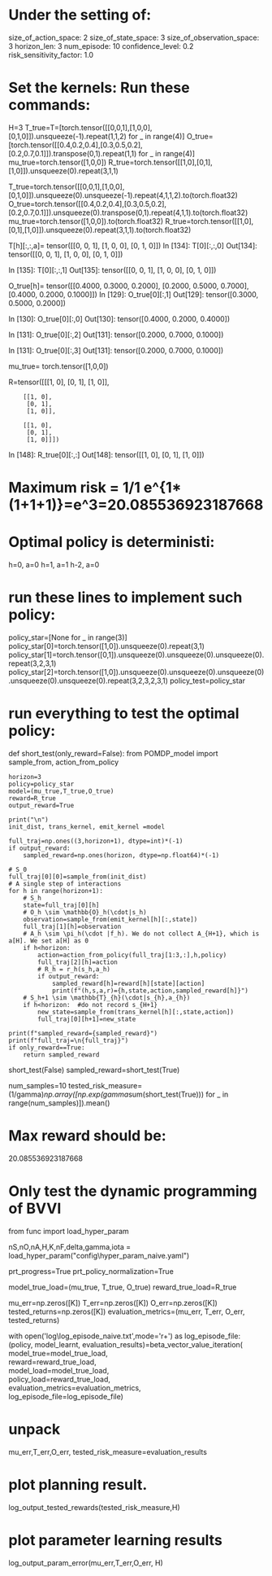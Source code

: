 # Under the setting of:
  size_of_action_space: 2
  size_of_state_space: 3
  size_of_observation_space: 3
  horizon_len: 3
  num_episode: 10
  confidence_level: 0.2
  risk_sensitivity_factor: 1.0

# Set the kernels: Run these commands:
H=3
T_true=T=[torch.tensor([[0,0,1],[1,0,0],[0,1,0]]).unsqueeze(-1).repeat(1,1,2) for _ in range(4)]
O_true=[torch.tensor([[0.4,0.2,0.4],[0.3,0.5,0.2],[0.2,0.7,0.1]]).transpose(0,1).repeat(1,1) for _ in range(4)]
mu_true=torch.tensor([1,0,0])
R_true=torch.tensor([[1,0],[0,1],[1,0]]).unsqueeze(0).repeat(3,1,1)


T_true=torch.tensor([[0,0,1],[1,0,0],[0,1,0]]).unsqueeze(0).unsqueeze(-1).repeat(4,1,1,2).to(torch.float32)
O_true=torch.tensor([[0.4,0.2,0.4],[0.3,0.5,0.2],[0.2,0.7,0.1]]).unsqueeze(0).transpose(0,1).repeat(4,1,1).to(torch.float32)
mu_true=torch.tensor([1,0,0]).to(torch.float32)
R_true=torch.tensor([[1,0],[0,1],[1,0]]).unsqueeze(0).repeat(3,1,1).to(torch.float32)


T[h][:,:,a]=
tensor([[0, 0, 1],
        [1, 0, 0],
        [0, 1, 0]])
In [134]: T[0][:,:,0]
Out[134]:
tensor([[0, 0, 1],
        [1, 0, 0],
        [0, 1, 0]])

In [135]: T[0][:,:,1]
Out[135]:
tensor([[0, 0, 1],
        [1, 0, 0],
        [0, 1, 0]])

O_true[h]=
tensor([[0.4000, 0.3000, 0.2000],
        [0.2000, 0.5000, 0.7000],
        [0.4000, 0.2000, 0.1000]])
In [129]: O_true[0][:,1]
Out[129]: tensor([0.3000, 0.5000, 0.2000])

In [130]: O_true[0][:,0]
Out[130]: tensor([0.4000, 0.2000, 0.4000])

In [131]: O_true[0][:,2]
Out[131]: tensor([0.2000, 0.7000, 0.1000])

In [131]: O_true[0][:,3]
Out[131]: tensor([0.2000, 0.7000, 0.1000])

mu_true=
torch.tensor([1,0,0])

R=tensor([[[1, 0],
         [0, 1],
         [1, 0]],

        [[1, 0],
         [0, 1],
         [1, 0]],

        [[1, 0],
         [0, 1],
         [1, 0]]])
In [148]: R_true[0][:,:]
Out[148]:
tensor([[1, 0],
        [0, 1],
        [1, 0]])

# Maximum risk = 1/1 e^{1*(1+1+1)}=e^3=20.085536923187668

# Optimal policy is deterministi:
h=0, a=0
h=1, a=1
h-2, a=0
# run these lines to implement such policy:

policy_star=[None for _ in range(3)]
policy_star[0]=torch.tensor([1,0]).unsqueeze(0).repeat(3,1)
policy_star[1]=torch.tensor([0,1]).unsqueeze(0).unsqueeze(0).unsqueeze(0).repeat(3,2,3,1)
policy_star[2]=torch.tensor([1,0]).unsqueeze(0).unsqueeze(0).unsqueeze(0).unsqueeze(0).unsqueeze(0).repeat(3,2,3,2,3,1)
policy_test=policy_star

# run everything to test the optimal policy:

def short_test(only_reward=False):
    from POMDP_model import sample_from, action_from_policy

    horizon=3
    policy=policy_star
    model=(mu_true,T_true,O_true)
    reward=R_true
    output_reward=True

    print("\n")
    init_dist, trans_kernel, emit_kernel =model 

    full_traj=np.ones((3,horizon+1), dtype=int)*(-1)   
    if output_reward:
        sampled_reward=np.ones(horizon, dtype=np.float64)*(-1)

    # S_0
    full_traj[0][0]=sample_from(init_dist)
    # A single step of interactions
    for h in range(horizon+1):
        # S_h
        state=full_traj[0][h]
        # O_h \sim \mathbb{O}_h(\cdot|s_h)
        observation=sample_from(emit_kernel[h][:,state])
        full_traj[1][h]=observation
        # A_h \sim \pi_h(\cdot |f_h). We do not collect A_{H+1}, which is a[H]. We set a[H] as 0
        if h<horizon:
            action=action_from_policy(full_traj[1:3,:],h,policy)
            full_traj[2][h]=action
            # R_h = r_h(s_h,a_h)
            if output_reward:
                sampled_reward[h]=reward[h][state][action]
                print(f"(h,s,a,r)={h,state,action,sampled_reward[h]}")
        # S_h+1 \sim \mathbb{T}_{h}(\cdot|s_{h},a_{h})
        if h<horizon:  #do not record s_{H+1}
            new_state=sample_from(trans_kernel[h][:,state,action])
            full_traj[0][h+1]=new_state

    print(f"sampled_reward={sampled_reward}")
    print(f"full_traj=\n{full_traj}")
    if only_reward==True:
        return sampled_reward


short_test(False)
sampled_reward=short_test(True)


num_samples=10
tested_risk_measure=(1/gamma)*np.array([np.exp(gamma*sum(short_test(True))) for _ in range(num_samples)]).mean()

# Max reward should be:
20.085536923187668


# Only test the dynamic programming of BVVI

from func import load_hyper_param

nS,nO,nA,H,K,nF,delta,gamma,iota = load_hyper_param("config\hyper_param_naive.yaml")

prt_progress=True
prt_policy_normalization=True

model_true_load=(mu_true, T_true, O_true)
reward_true_load=R_true

mu_err=np.zeros([K])
T_err=np.zeros([K])
O_err=np.zeros([K])
tested_returns=np.zeros([K])
evaluation_metrics=(mu_err, T_err, O_err, tested_returns)

with open('log\log_episode_naive.txt',mode='r+') as log_episode_file:
    (policy, model_learnt, evaluation_results)=beta_vector_value_iteration(\
                model_true=model_true_load,\
                    reward=reward_true_load,\
                        model_load=model_true_load,\
                            policy_load=reward_true_load,\
                                evaluation_metrics=evaluation_metrics,\
                                    log_episode_file=log_episode_file)

# unpack
mu_err,T_err,O_err, tested_risk_measure=evaluation_results

# plot planning result.
log_output_tested_rewards(tested_risk_measure,H)

# plot parameter learning results
log_output_param_error(mu_err,T_err,O_err, H)